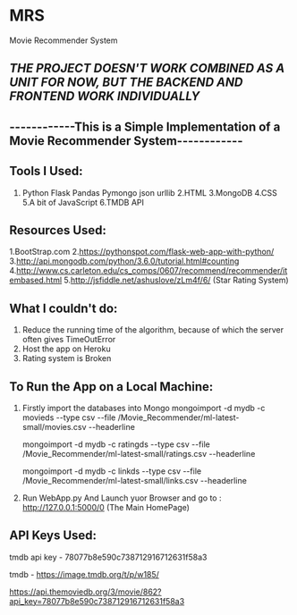 # MRS
Movie Recommender System


***THE PROJECT DOESN'T WORK COMBINED AS A UNIT FOR NOW, BUT THE BACKEND AND FRONTEND WORK INDIVIDUALLY***
-------------------------------------------------------------------------------------
------------This is a Simple Implementation of a Movie Recommender System------------
-------------------------------------------------------------------------------------

Tools I Used:
-------------
1. Python
	Flask
	Pandas
	Pymongo
	json
	urllib
2.HTML
3.MongoDB
4.CSS
5.A bit of JavaScript
6.TMDB API

Resources Used:
---------------
1.BootStrap.com
2.https://pythonspot.com/flask-web-app-with-python/
3.http://api.mongodb.com/python/3.6.0/tutorial.html#counting
4.http://www.cs.carleton.edu/cs_comps/0607/recommend/recommender/itembased.html
5.http://jsfiddle.net/ashuslove/zLm4f/6/ (Star Rating System)

What I couldn't do:
-------------------
1. Reduce the running time of the algorithm, because of which the server often gives TimeOutError
2. Host the app on Heroku
3. Rating system is Broken 

To Run the App on a Local Machine:
----------------------------------
1. Firstly import the databases into Mongo
	mongoimport -d mydb -c movieds --type csv --file <LocationOfYourDirectory>/Movie_Recommender/ml-latest-small/movies.csv --headerline

	mongoimport -d mydb -c ratingds --type csv --file <LocationOfYourDirectory>/Movie_Recommender/ml-latest-small/ratings.csv --headerline

	mongoimport -d mydb -c linkds --type csv --file <LocationOfYourDirectory>/Movie_Recommender/ml-latest-small/links.csv --headerline

2. Run WebApp.py And Launch yuor Browser and go to : http://127.0.0.1:5000/0 (The Main HomePage)


API Keys Used:
--------------
tmdb api key - 78077b8e590c738712916712631f58a3

tmdb - https://image.tmdb.org/t/p/w185/<ImagePath>

https://api.themoviedb.org/3/movie/862?api_key=78077b8e590c738712916712631f58a3
